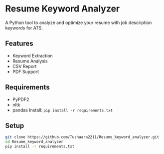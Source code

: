 # Resume Keyword Analyzer
A Python tool to analyze and optimize your resume with job description keywords for ATS.

## Features
- Keyword Extraction
- Resume Analysis
- CSV Report
- PDF Support

## Requirements
- PyPDF2
- nltk
- pandas
Install: `pip install -r requirements.txt`

## Setup
```bash
git clone https://github.com/Tushaara2211/Resume_keyword_analyzer.git
cd Resume_keyword_analyzer
pip install -r requirements.txt
